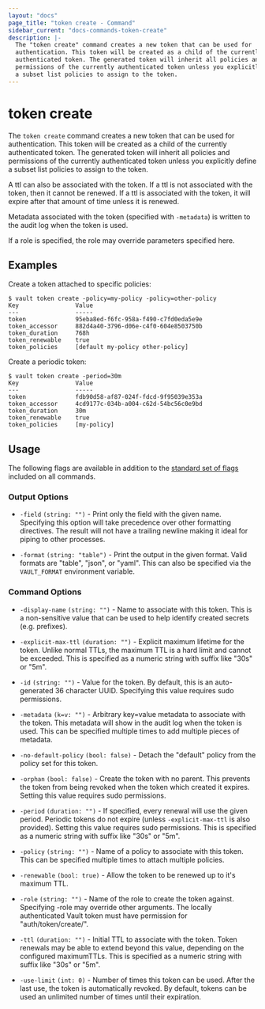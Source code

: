 ```yaml
---
layout: "docs"
page_title: "token create - Command"
sidebar_current: "docs-commands-token-create"
description: |-
  The "token create" command creates a new token that can be used for
  authentication. This token will be created as a child of the currently
  authenticated token. The generated token will inherit all policies and
  permissions of the currently authenticated token unless you explicitly define
  a subset list policies to assign to the token.
---
```


# token create

The `token create` command creates a new token that can be used for
authentication. This token will be created as a child of the currently
authenticated token. The generated token will inherit all policies and
permissions of the currently authenticated token unless you explicitly define a
subset list policies to assign to the token.

A ttl can also be associated with the token. If a ttl is not associated with the
token, then it cannot be renewed. If a ttl is associated with the token, it will
expire after that amount of time unless it is renewed.

Metadata associated with the token (specified with `-metadata`) is written to
the audit log when the token is used.

If a role is specified, the role may override parameters specified here.

## Examples

Create a token attached to specific policies:

```text
$ vault token create -policy=my-policy -policy=other-policy
Key                Value
---                -----
token              95eba8ed-f6fc-958a-f490-c7fd0eda5e9e
token_accessor     882d4a40-3796-d06e-c4f0-604e8503750b
token_duration     768h
token_renewable    true
token_policies     [default my-policy other-policy]
```

Create a periodic token:

```text
$ vault token create -period=30m
Key                Value
---                -----
token              fdb90d58-af87-024f-fdcd-9f95039e353a
token_accessor     4cd9177c-034b-a004-c62d-54bc56c0e9bd
token_duration     30m
token_renewable    true
token_policies     [my-policy]
```

## Usage

The following flags are available in addition to the [standard set of
flags](/docs/commands/index.html) included on all commands.

### Output Options

- `-field` `(string: "")` - Print only the field with the given name. Specifying
  this option will take precedence over other formatting directives. The result
  will not have a trailing newline making it ideal for piping to other processes.

- `-format` `(string: "table")` - Print the output in the given format. Valid
  formats are "table", "json", or "yaml". This can also be specified via the
  `VAULT_FORMAT` environment variable.

### Command Options

- `-display-name` `(string: "")` - Name to associate with this token. This is a
  non-sensitive value that can be used to help identify created secrets (e.g.
  prefixes).

- `-explicit-max-ttl` `(duration: "")` - Explicit maximum lifetime for the
  token. Unlike normal TTLs, the maximum TTL is a hard limit and cannot be
  exceeded. This is specified as a numeric string with suffix like "30s" or
  "5m".

- `-id` `(string: "")` - Value for the token. By default, this is an
  auto-generated 36 character UUID. Specifying this value requires sudo
  permissions.

- `-metadata` `(k=v: "")` - Arbitrary key=value metadata to associate with the
  token. This metadata will show in the audit log when the token is used. This
  can be specified multiple times to add multiple pieces of metadata.

- `-no-default-policy` `(bool: false)` - Detach the "default" policy from the
  policy set for this token.

- `-orphan` `(bool: false)` - Create the token with no parent. This prevents the
  token from being revoked when the token which created it expires. Setting this
  value requires sudo permissions.

- `-period` `(duration: "")` - If specified, every renewal will use the given
  period. Periodic tokens do not expire (unless `-explicit-max-ttl` is also
  provided). Setting this value requires sudo permissions. This is specified as
  a numeric string with suffix like "30s" or "5m".

- `-policy` `(string: "")` - Name of a policy to associate with this token. This
  can be specified multiple times to attach multiple policies.

- `-renewable` `(bool: true)` - Allow the token to be renewed up to it's maximum
  TTL.

- `-role` `(string: "")` - Name of the role to create the token against.
  Specifying -role may override other arguments. The locally authenticated Vault
  token must have permission for "auth/token/create/<role>".

- `-ttl` `(duration: "")` - Initial TTL to associate with the token. Token
  renewals may be able to extend beyond this value, depending on the configured
  maximumTTLs. This is specified as a numeric string with suffix like "30s" or
  "5m".

- `-use-limit` `(int: 0)` - Number of times this token can be used. After the
  last use, the token is automatically revoked. By default, tokens can be used
  an unlimited number of times until their expiration.
